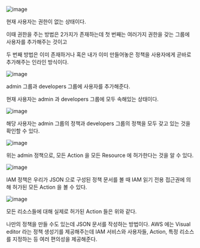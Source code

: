 ![image](https://user-images.githubusercontent.com/67403886/155990994-1407fdf7-99ef-4031-b95f-a7e4ffa76d96.png)

현재 사용자는 권한이 없는 상태이다.

이때 권한을 주는 방법은 2가지가 존재하는데 첫 번째는 여러가지 권한을 갖는 그룹에 사용자를 추가해주는 것이고 

두 번째 방법은 이미 존재하거나 혹은 내가 이미 만들어놓은 정책을 사용자에게 곧바로 추가해주는 인라인 방식이다.

![image](https://user-images.githubusercontent.com/67403886/155991038-628d8cbc-ce12-454a-97ce-be8daa1b3ed4.png)

admin 그룹과 developers 그룹에 사용자를 추가해준다. 

현재 사용자는 admin 과 developers 그룹에 모두 속해있는 상태이다.

![image](https://user-images.githubusercontent.com/67403886/155991348-7d5193a4-3588-420d-a60a-84f38c5c9d6f.png)

해당 사용자는 admin 그룹의 정책과 developers 그룹의 정책을 모두 갖고 있는 것을 확인할 수 있다. 

![image](https://user-images.githubusercontent.com/67403886/155991404-7d2d61dd-ca50-40b5-af8d-103155583540.png)

위는 admin 정책으로, 모든 Action 을 모든 Resource 에 허가한다는 것을 알 수 있다.

![image](https://user-images.githubusercontent.com/67403886/155991447-8ac45554-8af7-4d68-84c2-c8168f92a87c.png)

IAM 정책은 우리가 JSON 으로 구성된 정책 문서를 볼 때 IAM 읽기 전용 접근권에 의해 허가된 모든 Action 을 볼 수 있다.

![image](https://user-images.githubusercontent.com/67403886/155991469-75bb9e46-68c0-4fc4-84d8-520a19094a9c.png)

모든 리소스들에 대해 실제로 허가된 Action 들은 위와 같다.

나만의 정책을 만들 수도 있는데 JSON 문서를 작성하는 방법이다. AWS 에는 Visual editor 라는 정책 생성기를 제공해주는데 IAM 서비스와 사용자들, Action, 특정 리소스를 지정하는 등 여러 편의성을 제공해준다.
